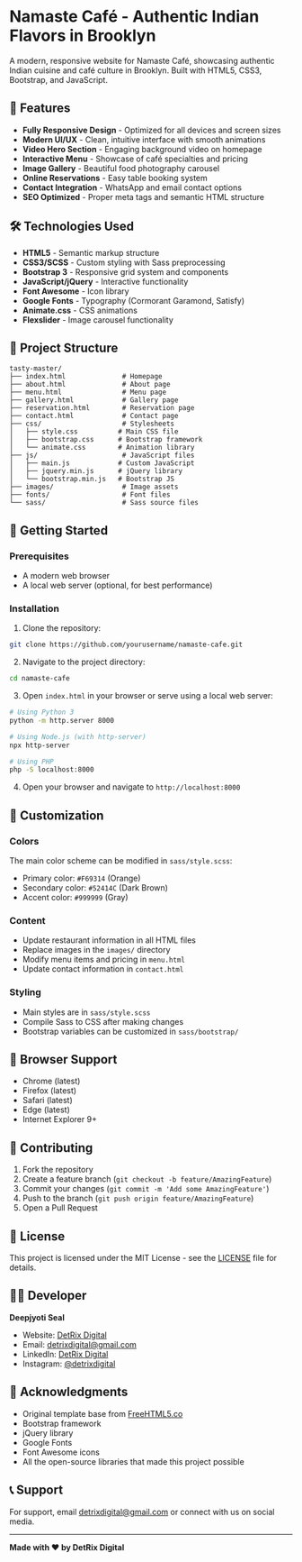 # Namaste Café - Authentic Indian Flavors in Brooklyn

A modern, responsive website for Namaste Café, showcasing authentic Indian cuisine and café culture in Brooklyn. Built with HTML5, CSS3, Bootstrap, and JavaScript.

## 🌟 Features

- **Fully Responsive Design** - Optimized for all devices and screen sizes
- **Modern UI/UX** - Clean, intuitive interface with smooth animations
- **Video Hero Section** - Engaging background video on homepage
- **Interactive Menu** - Showcase of café specialties and pricing
- **Image Gallery** - Beautiful food photography carousel
- **Online Reservations** - Easy table booking system
- **Contact Integration** - WhatsApp and email contact options
- **SEO Optimized** - Proper meta tags and semantic HTML structure

## 🛠️ Technologies Used

- **HTML5** - Semantic markup structure
- **CSS3/SCSS** - Custom styling with Sass preprocessing
- **Bootstrap 3** - Responsive grid system and components
- **JavaScript/jQuery** - Interactive functionality
- **Font Awesome** - Icon library
- **Google Fonts** - Typography (Cormorant Garamond, Satisfy)
- **Animate.css** - CSS animations
- **Flexslider** - Image carousel functionality

## 📁 Project Structure

```
tasty-master/
├── index.html              # Homepage
├── about.html              # About page
├── menu.html               # Menu page
├── gallery.html            # Gallery page
├── reservation.html        # Reservation page
├── contact.html            # Contact page
├── css/                    # Stylesheets
│   ├── style.css          # Main CSS file
│   ├── bootstrap.css      # Bootstrap framework
│   └── animate.css        # Animation library
├── js/                     # JavaScript files
│   ├── main.js            # Custom JavaScript
│   ├── jquery.min.js      # jQuery library
│   └── bootstrap.min.js   # Bootstrap JS
├── images/                 # Image assets
├── fonts/                  # Font files
└── sass/                   # Sass source files
```

## 🚀 Getting Started

### Prerequisites

- A modern web browser
- A local web server (optional, for best performance)

### Installation

1. Clone the repository:
```bash
git clone https://github.com/yourusername/namaste-cafe.git
```

2. Navigate to the project directory:
```bash
cd namaste-cafe
```

3. Open `index.html` in your browser or serve using a local web server:
```bash
# Using Python 3
python -m http.server 8000

# Using Node.js (with http-server)
npx http-server

# Using PHP
php -S localhost:8000
```

4. Open your browser and navigate to `http://localhost:8000`

## 🎨 Customization

### Colors
The main color scheme can be modified in `sass/style.scss`:
- Primary color: `#F69314` (Orange)
- Secondary color: `#52414C` (Dark Brown)
- Accent color: `#999999` (Gray)

### Content
- Update restaurant information in all HTML files
- Replace images in the `images/` directory
- Modify menu items and pricing in `menu.html`
- Update contact information in `contact.html`

### Styling
- Main styles are in `sass/style.scss`
- Compile Sass to CSS after making changes
- Bootstrap variables can be customized in `sass/bootstrap/`

## 📱 Browser Support

- Chrome (latest)
- Firefox (latest)
- Safari (latest)
- Edge (latest)
- Internet Explorer 9+

## 🤝 Contributing

1. Fork the repository
2. Create a feature branch (`git checkout -b feature/AmazingFeature`)
3. Commit your changes (`git commit -m 'Add some AmazingFeature'`)
4. Push to the branch (`git push origin feature/AmazingFeature`)
5. Open a Pull Request

## 📄 License

This project is licensed under the MIT License - see the [LICENSE](LICENSE) file for details.

## 👨‍💻 Developer

**Deepjyoti Seal**
- Website: [DetRix Digital](https://detrixdigital.site/)
- Email: detrixdigital@gmail.com
- LinkedIn: [DetRix Digital](https://www.linkedin.com/company/detrix-digital/)
- Instagram: [@detrixdigital](https://www.instagram.com/detrixdigital/)

## 🙏 Acknowledgments

- Original template base from [FreeHTML5.co](http://freehtml5.co/)
- Bootstrap framework
- jQuery library
- Google Fonts
- Font Awesome icons
- All the open-source libraries that made this project possible

## 📞 Support

For support, email detrixdigital@gmail.com or connect with us on social media.

---

**Made with ❤️ by DetRix Digital**
